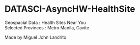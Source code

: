 # DATASCI-AsyncHW-HealthSite

Geospacial Data : Health Sites Near You <br>
Selected Provinces : Metro Manila, Cavite

Made by Miguel John Landrito
